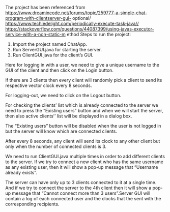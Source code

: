 The project has been referenced from
https://www.dreamincode.net/forums/topic/259777-a-simple-chat-program-with-clientserver-gui-
optional/
https://www.techiedelight.com/periodically-execute-task-java//
https://stackoverflow.com/questions/44087399/using-javas-executor-service-with-a-non-static-m
ethod
Steps to run the project:
1) Import the project named ChatApp.
2) Run ServerGUI.java for starting the server.
3) Run ClientGUI.java for the client’s GUI.

Here for logging in with a user, we need to give a unique username to the GUI of the client and
then click on the Login button.

If there are 3 clients then every client will randomly pick a client to send its respective vector
clock every 8 seconds.

For logging-out, we need to click on the Logout button.

For checking the clients’ list which is already connected to the server we need to press the
“Existing users” button and when we will start the server, then also active clients’’ list will be
displayed in a dialog box.

The “Existing users” button will be disabled when the user is not logged in but the server will
know which are connected clients.

After every 8 seconds, any client will send its clock to any other client but only when the number
of connected clients is 3.

We need to run ClientGUI.java multiple times in order to add different clients to the server.
If we try to connect a new client who has the same username as any existing user, then it will
show a pop-up message that “Username already exists”.

The server can have only up to 3 clients connected to it at a single time. And if we try to connect
the server to the 4th client then it will show a pop-up message that “Cannot connect more than 3
users”.Server GUI will contain a log of each connected user and the clocks that the sent with the
corresponding recipients.
